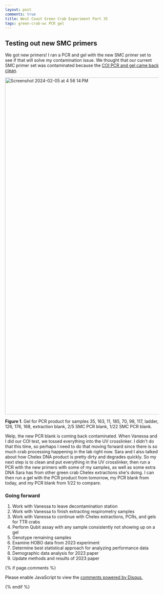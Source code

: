```yaml
---
layout: post
comments: true
title: West Coast Green Crab Experiment Part 35
tags: green-crab-wc PCR gel
---
```


## Testing out new SMC primers

We got new primers! I ran a PCR and gel with the new SMC primer set to see if that will solve my contamination issue. We thought that our current SMC primer set was contaminated because the [COI PCR and gel came back clean](https://yaaminiv.github.io/Green-Crab-Experiment-2023-Part33/).

<img width="1099" alt="Screenshot 2024-02-05 at 4 56 14 PM" src="https://github.com/yaaminiv/wc-green-crab/assets/22335838/6e7266fc-b357-4b17-a9d8-daf829106ac1">

**Figure 1**. Gel for PCR product for samples 35, 163, 11, 185, 70, 98, 117, ladder, 126, 176, 168, extraction blank, 2/5 SMC PCR blank, 1/22 SMC PCR blank.

Welp, the new PCR blank is coming back contaminated. When Vanessa and I did our COI test, we tossed everything into the UV crosslinker. I didn't do that this time, so perhaps I need to do that moving forward since there is so much crab processing happening in the lab right now. Sara and I also talked about how Chelex DNA product is pretty dirty and degrades quickly. So my next step is to clean and put everything in the UV crosslinker, then run a PCR with the new primers with some of my samples, as well as some extra DNA Sara has from other green crab Chelex extractions she's doing. I can then run a gel with the PCR product from tomorrow, my PCR blank from today, and my PCR blank from 1/22 to compare.

### Going forward

1. Work with Vanessa to leave decontamination station
2. Work with Vanessa to finish extracting respirometry samples
2. Work with Vanessa to continue with Chelex extractions, PCRs, and gels for TTR crabs
3. Perform Qubit assay with any sample consistently not showing up on a gel
4. Genotype remaining samples
4. Examine HOBO data from 2023 experiment
5. Determine best statistical approach for analyzing performance data
5. Demographic data analysis for 2023 paper
6. Update methods and results of 2023 paper

{% if page.comments %}

<div id="disqus_thread"></div>
<script>

/**
*  RECOMMENDED CONFIGURATION VARIABLES: EDIT AND UNCOMMENT THE SECTION BELOW TO INSERT DYNAMIC VALUES FROM YOUR PLATFORM OR CMS.
*  LEARN WHY DEFINING THESE VARIABLES IS IMPORTANT: https://disqus.com/admin/universalcode/#configuration-variables*/
/*
var disqus_config = function () {
this.page.url = PAGE_URL;  // Replace PAGE_URL with your page's canonical URL variable
this.page.identifier = PAGE_IDENTIFIER; // Replace PAGE_IDENTIFIER with your page's unique identifier variable
};
*/
(function() { // DON'T EDIT BELOW THIS LINE
var d = document, s = d.createElement('script');
s.src = 'https://the-responsible-grad-student.disqus.com/embed.js';
s.setAttribute('data-timestamp', +new Date());
(d.head || d.body).appendChild(s);
})();
</script>
<noscript>Please enable JavaScript to view the <a href="https://disqus.com/?ref_noscript">comments powered by Disqus.</a></noscript>

{% endif %}

<script id="dsq-count-scr" src="//the-responsible-grad-student.disqus.com/count.js" async></script>
